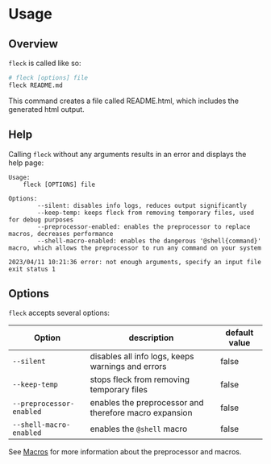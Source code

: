 # Usage

## Overview

`fleck` is called like so:

```bash
# fleck [options] file
fleck README.md
```

This command creates a file called README.html, which includes the generated html output.

## Help

Calling `fleck` without any arguments results in an error and displays the help page:

```text
Usage:
    fleck [OPTIONS] file

Options:
        --silent: disables info logs, reduces output significantly
        --keep-temp: keeps fleck from removing temporary files, used for debug purposes
        --preprocessor-enabled: enables the preprocessor to replace macros, decreases performance
        --shell-macro-enabled: enables the dangerous '@shell{command}' macro, which allows the preprocessor to run any command on your system

2023/04/11 10:21:36 error: not enough arguments, specify an input file
exit status 1
```

## Options

`fleck` accepts several options:

| Option                   | description                                            | default value |
| ------------------------ | ------------------------------------------------------ | ------------- |
| `--silent`               | disables all info logs, keeps warnings and errors      | false         |
| `--keep-temp`            | stops fleck from removing temporary files              | false         |
| `--preprocessor-enabled` | enables the preprocessor and therefore macro expansion | false         |
| `--shell-macro-enabled`  | enables the `@shell` macro                             | false         |

See [Macros](./Macros.md) for more information about the preprocessor and macros.
